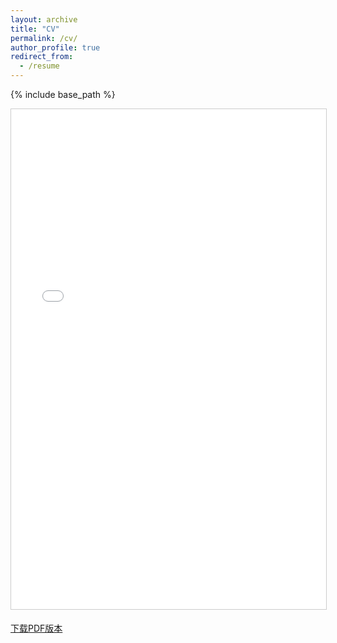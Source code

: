 ```yaml
---
layout: archive
title: "CV"
permalink: /cv/
author_profile: true
redirect_from:
  - /resume
---
```


{% include base_path %}

<div class="embed-container">
  <iframe src="{{ base_path }}/files/Bo_Li_CV.pdf" width="100%" height="800" frameborder="0" marginwidth="0" marginheight="0" scrolling="auto" style="border:1px solid #CCC; margin-bottom:5px; max-width: 100%;" allowfullscreen></iframe>
</div>

<p><a href="{{ base_path }}/files/Bo_Li_CV.pdf" target="_blank">下载PDF版本</a></p>
